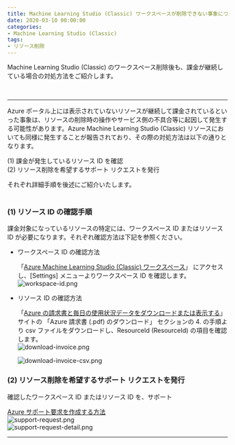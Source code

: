 ```yaml
---
title: Machine Learning Studio (Classic) ワークスペースが削除できない事象について
date: 2020-03-10 00:00:00
categories:
- Machine Learning Studio (Classic)
tags:
- リソース削除
---
```

Machine Learning Studio (Classic) のワークスペース削除後も、課金が継続している場合の対処方法をご紹介します。  
<!-- more -->
<br>

***
Azure ポータル上には表示されていないリソースが継続して課金されているといった事象は、リソースの削除時の操作やサービス側の不具合等に起因して発生する可能性があります。Azure Machine Learning Studio (Classic) リソースにおいても同様に発生することが報告されており、その際の対処方法は以下の通りとなります。

(1) 課金が発生しているリソース ID を確認  
(2) リソース削除を希望するサポート リクエストを発行

それぞれ詳細手順を後述にご紹介いたします。  
<br>

### (1) リソース ID の確認手順

課金対象になっているリソースの特定には、ワークスペース ID またはリソース ID が必要になります。それぞれ確認方法は下記を参照ください。

- ワークスペース ID の確認方法

   「[Azure Machine Learning Studio (Classic) ワークスペース](https://studio.azureml.net/Home)」 にアクセスし、[Settings] メニューよりワークスペース ID を確認します。  
   ![workspace-id.png](https://jpmlblog.github.io/images/AMLSC-cannot-delete/workspace-id.png)  


- リソース ID の確認方法

   「[Azure の請求書と毎日の使用状況データをダウンロードまたは表示する](https://docs.microsoft.com/ja-jp/azure/cost-management-billing/manage/download-azure-invoice-daily-usage-date)」 サイトの 「Azure 請求書 (.pdf) のダウンロード」 セクションの 4. の手順より csv ファイルをダウンロードし、ResourceId (ResourceId) の項目を確認します。  
   ![download-invoice.png](https://jpmlblog.github.io/images/AMLSC-cannot-delete/download-invoice.png)  
   
   ![download-invoice-csv.png](https://jpmlblog.github.io/images/AMLSC-cannot-delete/download-invoice-csv.png)  

### (2) リソース削除を希望するサポート リクエストを発行

確認したワークスペース ID またはリソース ID を、サポート

[Azure サポート要求を作成する方法](https://docs.microsoft.com/ja-jp/azure/azure-portal/supportability/how-to-create-azure-support-request)  
![support-request.png](https://jpmlblog.github.io/images/AMLSC-cannot-delete/support-request.png)  
![support-request-detail.png](https://jpmlblog.github.io/images/AMLSC-cannot-delete/support-request-detail.png)  

***